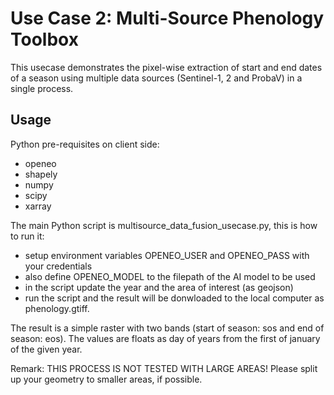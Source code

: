 # Use Case 2: Multi-Source Phenology Toolbox

This usecase demonstrates the pixel-wise extraction of start and end dates of a season using multiple data sources (Sentinel-1, 2 and ProbaV) in a single process.

## Usage

Python pre-requisites on client side:
* openeo
* shapely
* numpy
* scipy
* xarray

The main Python script is multisource_data_fusion_usecase.py, this is how to run it:
* setup environment variables OPENEO_USER and OPENEO_PASS with your credentials
* also define OPENEO_MODEL to the filepath of the AI model to be used 
* in the script update the year and the area of interest (as geojson)
* run the script and the result will be donwloaded to the local computer as phenology.gtiff. 

The result is a simple raster with two bands (start of season: sos and end of season: eos). The values are floats as day of years from the first of january of the given year.

Remark: THIS PROCESS IS NOT TESTED WITH LARGE AREAS! Please split up your geometry to smaller areas, if possible.
